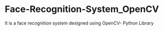 # Face-Recognition-System_OpenCV
It is a face recognition system designed using OpenCV- Python Library
